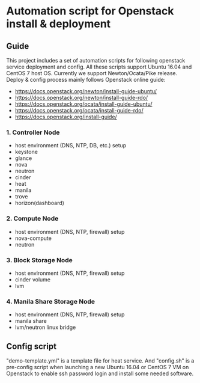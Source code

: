 Automation script for Openstack install & deployment
======================================================
## Guide
This project includes a set of automation scripts for following openstack service deployment and config. All these scripts support Ubuntu 16.04 and CentOS 7 host OS. Currently we support Newton/Ocata/Pike release. Deploy & config process mainly follows Openstack online guide:
* https://docs.openstack.org/newton/install-guide-ubuntu/
* https://docs.openstack.org/newton/install-guide-rdo/
* https://docs.openstack.org/ocata/install-guide-ubuntu/
* https://docs.openstack.org/ocata/install-guide-rdo/
* https://docs.openstack.org/install-guide/


### 1. Controller Node
* host environment (DNS, NTP, DB, etc.) setup
* keystone
* glance
* nova
* neutron
* cinder
* heat
* manila
* trove
* horizon(dashboard)

### 2. Compute Node
* host environment (DNS, NTP, firewall) setup
* nova-compute
* neutron

### 3. Block Storage Node
* host environment (DNS, NTP, firewall) setup
* cinder volume
* lvm

### 4. Manila Share Storage Node 
* host environment (DNS, NTP, firewall) setup
* manila share
* lvm/neutron linux bridge

## Config script
"demo-template.yml" is a template file for heat service. And "config.sh" is a pre-config script when launching a new Ubuntu 16.04 or CentOS 7 VM on Openstack to enable ssh password login and install some needed software.



